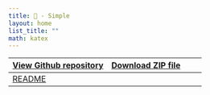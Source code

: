 ```yaml
---
title: 🏡 - Simple 
layout: home
list_title: ""
math: katex
---
```



[View Github repository](https://github.com/jeffatoptics/jeff-minima)  | [Download ZIP file](https://github.com/jeffatoptics/jeff-minima/archive/refs/heads/master.zip) &nbsp; &nbsp; &nbsp; &nbsp; 
---|---
| [README](README.md)| 


